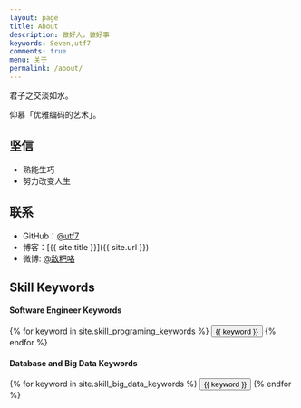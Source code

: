 ```yaml
---
layout: page
title: About
description: 做好人，做好事
keywords: Seven,utf7
comments: true
menu: 关于
permalink: /about/
---
```


君子之交淡如水。

仰慕「优雅编码的艺术」。

## 坚信

* 熟能生巧
* 努力改变人生

## 联系

* GitHub：[@utf7](https://github.com/utf7)
* 博客：[{{ site.title }}]({{ site.url }})
* 微博: [@敌粑咯](http://weibo.com/chenyechao)


## Skill Keywords

#### Software Engineer Keywords
<div class="btn-inline">
    {% for keyword in site.skill_programing_keywords %}
    <button class="btn btn-outline" type="button">{{ keyword }}</button>
    {% endfor %}
</div>

#### Database and Big Data Keywords
<div class="btn-inline">
    {% for keyword in site.skill_big_data_keywords %}
    <button class="btn btn-outline" type="button">{{ keyword }}</button>
    {% endfor %}
</div>